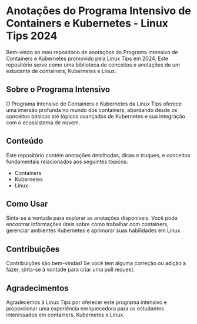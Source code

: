 # Anotações do Programa Intensivo de Containers e Kubernetes - Linux Tips 2024

Bem-vindo ao meu repositório de anotações do Programa Intensivo de Containers e Kubernetes promovido pela Linux Tips em 2024. Este repositório serve como uma biblioteca de conceitos e anotações de um estudante de containers, Kubernetes e Linux.

## Sobre o Programa Intensivo

O Programa Intensivo de Containers e Kubernetes da Linux Tips oferece uma imersão profunda no mundo dos containers, abordando desde os conceitos básicos até tópicos avançados de Kubernetes e sua integração com o ecossistema de nuvem.

## Conteúdo

Este repositório contém anotações detalhadas, dicas e truques, e conceitos fundamentais relacionados aos seguintes tópicos:

- Containers
- Kubernetes
- Linux

## Como Usar

Sinta-se à vontade para explorar as anotações disponíveis. Você pode encontrar informações úteis sobre como trabalhar com containers, gerenciar ambientes Kubernetes e aprimorar suas habilidades em Linux.

## Contribuições

Contribuições são bem-vindas! Se você tem alguma correção ou adição a fazer, sinta-se à vontade para criar uma pull request.

## Agradecimentos

Agradecemos à Linux Tips por oferecer este programa intensivo e proporcionar uma experiência enriquecedora para os estudantes interessados em containers, Kubernetes e Linux.
